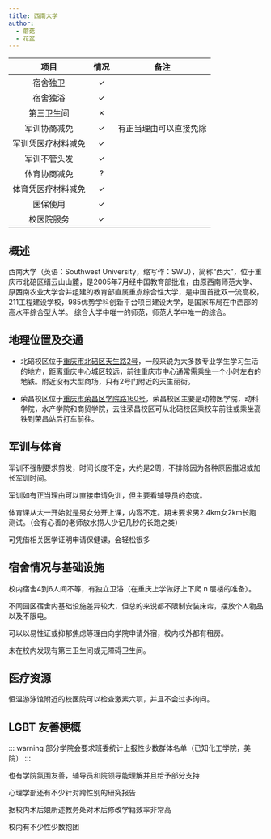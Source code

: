 ```yaml
---
title: 西南大学
author:
  - 蘑菇
  - 花盆
---
```



|        项目        | 情况 |     备注     |
| :----------------: | :--: | :----------: |
|      宿舍独卫      |  ✓   |            |
|      宿舍独浴      |  ✓   |            |
|     第三卫生间     |  ✗   |            |
|    军训协商减免    |   ✓  |  有正当理由可以直接免除  |
| 军训凭医疗材料减免  |  ✓   |            |
|    军训不管头发    |  ✓   |            |
|    体育协商减免    |  ?   |            |
| 体育凭医疗材料减免 |  ✓  |            |
|      医保使用      |  ✓   |            |
|     校医院服务     |   ✓  |            |

## 概述

西南大学（英语：Southwest University，缩写作：SWU），简称“西大”，位于重庆市北碚区缙云山山麓，是2005年7月经中国教育部批准，由原西南师范大学、原西南农业大学合并组建的教育部直属重点综合性大学，是中国首批双一流高校，211工程建设学校，985优势学科创新平台项目建设大学，是国家布局在中西部的高水平综合型大学。
综合大学中唯一的师范，师范大学中唯一的综合。

## 地理位置及交通

- 北碚校区位于[重庆市北碚区天生路2号](https://surl.amap.com/1AuT4hB4bZ8)，一般来说为大多数专业学生学习生活的地方，距离重庆中心城区较远，前往重庆市中心通常需乘坐一个小时左右的地铁。附近没有大型商场，只有2号门附近的天生丽街。

- 荣昌校区位于[重庆市荣昌区学院路160号](https://surl.amap.com/298R8Ieo3jX)，荣昌校区主要是动物医学院，动科学院，水产学院和商贸学院，去往荣昌校区可从北碚校区乘校车前往或乘坐高铁到荣昌站后打车前往。

## 军训与体育

军训不强制要求剪发，时间长度不定，大约是2周，不排除因为各种原因推迟或加长军训时间。

军训如有正当理由可以直接申请免训，但主要看辅导员的态度。

体育课从大一开始就是男女分开上课，内容不定。期末要求男2.4km女2km长跑测试。（会有心善的老师放水捞人少记几秒的长跑之类）

可凭借相关医学证明申请保健课，会轻松很多

## 宿舍情况与基础设施

校内宿舍4到6人间不等，有独立卫浴（在重庆上学做好上下爬 n 层楼的准备）。

不同园区宿舍内基础设施差异较大，但总的来说都不限制安装床帘，摆放个人物品以及不限电。

可以以易性证或抑郁焦虑等理由向学院申请外宿，校内校外都有租房。

未在校内发现有第三卫生间或无障碍卫生间。

## 医疗资源

恒温游泳馆附近的校医院可以检查激素六项，并且不会过多询问。

## LGBT 友善梗概

::: warning
部分学院会要求班委统计上报性少数群体名单（已知化工学院，美院）
:::

也有学院氛围友善，辅导员和院领导能理解并且给予部分支持

心理学部还有不少针对跨性别的研究报告

据校内术后娘所述教务处对术后修改学籍效率非常高

校内有不少性少数抱团
